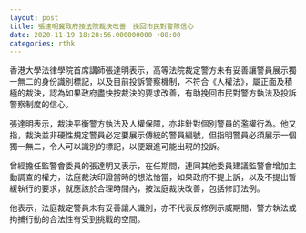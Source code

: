 ```yaml
---
layout: post
title: 張達明冀政府按法院裁決改善　挽回市民對警隊信心
date: 2020-11-19 18:28:56.000000000 +08:00
categories: rthk
---
```


香港大學法律學院首席講師張達明表示，高等法院裁定警方未有妥善讓警員展示獨一無二的身份識別標記，以及目前投訴警察機制，不符合《人權法》，屬正面及積極的裁決，認為如果政府盡快按裁決的要求改善，有助挽回市民對警方執法及投訴警察制度的信心。

張達明表示，裁決平衡警方執法及人權保障，亦非針對個別警員的濫權行為。他又指，裁決並非硬性規定警員必定要展示傳統的警員編號，但指明警員必須展示一個獨一無二，令人可以識別的標記，以便跟進可能出現的投訴。

曾經擔任監警會委員的張達明又表示，在任期間，連同其他委員建議監警會增加主動調查的權力，法庭裁決印證當時的想法恰當，如果政府不提上訴，以及不提出暫緩執行的要求，就應該於合理時間內，按法庭裁決改善，包括修訂法例。

他表示，法庭裁定警員未有妥善讓人識別，亦不代表反修例示威期間，警方執法或拘捕行動的合法性有受到挑戰的空間。
